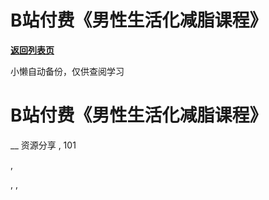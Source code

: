 # B站付费《男性生活化减脂课程》

[**返回列表页**](/gzh/懒人手册)

小懒自动备份，仅供查阅学习

# B站付费《男性生活化减脂课程》

__ 资源分享 , 101

,

, ,


